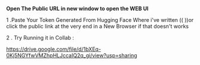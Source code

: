 
**Open The Public URL in new window to open the WEB UI**


1 .Paste Your Token Generated From Hugging Face Where i've written (( <YOUR TOKEN HERE> ))or click the public link at the very end in a New Browser if that doesn't works 

2 . Try Running it in Collab :  

https://drive.google.com/file/d/1bXEq-0Kj5NGYfwVMZhpHLJccaIQ2q_gi/view?usp=sharing
